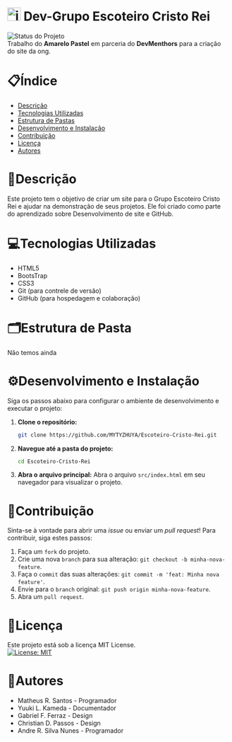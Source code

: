 # <img width="30" height="30" alt="image" src="https://github.com/user-attachments/assets/82207ba1-4815-4413-a722-d80c84118165" /> Dev-Grupo Escoteiro Cristo Rei 
![Status do Projeto](https://img.shields.io/badge/Status-Em%20Desenvolvimento-blue)</br>
Trabalho do **Amarelo Pastel** em parceria do **DevMenthors** para a criação do site da ong.

# 📋Índice

- [Descrição](#descri%C3%A7%C3%A3o)
- [Tecnologias Utilizadas](#tecnologias-utilizadas)
- [Estrutura de Pastas](#%EF%B8%8Festrutura-de-pasta)
- [Desenvolvimento e Instalação](#%EF%B8%8Fdesenvolvimento-e-instalação)
- [Contribuição](#contribui%C3%A7%C3%A3o)
- [Licença](#licen%C3%A7a)
- [Autores](#autores)


# 📃Descrição

Este projeto tem o objetivo de criar um site para o Grupo Escoteiro Cristo Rei e ajudar na demonstração de seus projetos. Ele foi criado como parte do aprendizado sobre Desenvolvimento de site e GitHub.

# 💻Tecnologias Utilizadas
 - HTML5
 - BootsTrap <!-- Remover isso aqui!!! A gente não vai usar bootstrap -->
 - CSS3
 - Git (para contrele de versão)
 - GitHub (para hospedagem e colaboração)

# 🗂️Estrutura de Pasta

Não temos ainda
<!--
```
Escoteiro-Cristo-Rei/
 ├── Projeto-Escoteiro/
 |   ├── docs/             # Documentação extra
 |   ├── main/
 |   |   ├── css/          # Arquivos de estilo
 |   |   |   └── style.css
 |   |   ├── fontes/       # Fontes de Texto
 |   |   ├── imagens/      # Imagens Utilizadas
 |   |   └── index.html    # Arquivo Principal
 |   ├── app/              # API
 ├── LICENSE
 └── README.md
```
-->
# ⚙️Desenvolvimento e Instalação
Siga os passos abaixo para configurar o ambiente de desenvolvimento e executar o projeto:

1. **Clone o repositório:**
   ```bash
   git clone https://github.com/MYTYZHUYA/Escoteiro-Cristo-Rei.git
   ```
2. **Navegue até a pasta do projeto:**
   ```bash
   cd Escoteiro-Cristo-Rei
   ```

3. **Abra o arquivo principal:** Abra o arquivo `src/index.html` <!-- Esse src/index.html sera mudado caso a pasta não seja mais essa ok-->em seu navegador para visualizar o projeto.
# 🤝Contribuição
<!-- Vai ser em uma aula mais para frente (Basicamente, colocar o meu projeto para poderem copiar e fazer alterações, mas sem alterar o projeto diretamente -->
Sinta-se à vontade para abrir uma *issue* ou enviar um *pull request*! Para contribuir, siga estes passos:
1.  Faça um `fork` do projeto.
2.  Crie uma nova `branch` para sua alteração: `git checkout -b minha-nova-feature`.
3.  Faça o `commit` das suas alterações: `git commit -m 'feat: Minha nova feature'`.
4.  Envie para o `branch` original: `git push origin minha-nova-feature`.
5.  Abra um `pull request`.

# 📝Licença

Este projeto está sob a licença MIT License. </br>
[![License: MIT](https://img.shields.io/badge/License-MIT-green.svg)](https://github.com/MYTYZHUYA/Escoteiro-Cristo-Rei/blob/main/LICENSE)

# 👥Autores
- Matheus R. Santos - Programador
- Yuuki L. Kameda - Documentador
- Gabriel F. Ferraz - Design 
- Christian D. Passos - Design 
- Andre R. Silva Nunes - Programador

